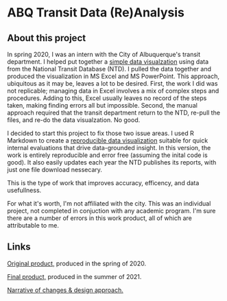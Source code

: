 # ABQ Transit Data (Re)Analysis

## About this project

In spring 2020, I was an intern with the City of Albuquerque's transit department. I helped put together a [simple data visualzation](https://github.com/brendongray/abqtransitdata/blob/d8230b4e86ae78978cf955b7fcc09f8c92d44222/Transit%20Presenation.pdf) using data from the National Transit Database (NTD). I pulled the data together and produced the visualization in MS Excel and MS PowerPoint. This approach, ubiquitous as it may be, leaves a lot to be desired. First, the work I did was not replicable; managing data in Excel involves a mix of complex steps and procedures. Adding to this, Excel usually leaves no record of the steps taken, making finding errors all but impossible. Second, the manual approach required that the transit department return to the NTD, re-pull the files, and re-do the data visualzation. No good.

I decided to start this project to fix those two issue areas. I used R Markdown to create a [reproducible data visualization](https://brendongray.github.io/abqtransitdata/RevisedTransitAnalysis2019.html) suitable for quick internal evaluations that drive data-grounded insight. In this version, the work is entirely reproducible and error free (assuming the inital code is good). It also easily updates each year the NTD publishes its reports, with just one file download nessecary. 

This is the type of work that improves accuracy, efficency, and data usefullness. 

For what it's worth, I'm not affiliated with the city. This was an individual project, not completed in conjuction with any academic program. I'm sure there are a number of errors in this work product, all of which are attributable to me.

## Links

[Original product,](https://github.com/brendongray/abqtransitdata/blob/d8230b4e86ae78978cf955b7fcc09f8c92d44222/Transit%20Presenation.pdf) produced in the spring of 2020.

[Final product,](https://brendongray.github.io/abqtransitdata/RevisedTransitAnalysis2019.html) produced in the summer of 2021.

[Narrative of changes & design approach.](https://brendongray.github.io/abqtransitdata/narrative_changes_summary.html)


